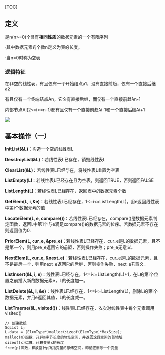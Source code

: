 [TOC]

## 定义

是n(n>=0)个具有**相同性质**的数据元素的一个有限序列

·其中数据元素的个数n定义为表的长度。

·当n=0时称为空表

### 逻辑特征

在非空的线性表，有且仅有一个开始结点a1，没有直接前趋，仅有一个直接后继a2

有且仅有一个终端结点An，它么有直接后继，而仅有一个直接前趋An-1

内部节点Ai(2<=i<=n-1)都有且仅有一个直接前趋Ai-1和一个直接后继Ai+1

![](https://happlay-docs.oss-cn-beijing.aliyuncs.com/docs/Snipaste_2023-10-08_16-57-01.png)

## 基本操作（一）

**InitList(&L)**：构造一个空的线性表L

**DesstroyList(&L)**：若线性表L已存在，销毁线性表L

**ClearList(&L)**：若线性表L已经存在，将线性表L重置为空表

**ListEmpty(L)**：若线性表L已经存在且为空表，则返回TRUE，否则返回FALSE

**ListLength(L)**：若线性表L已经存在，返回表中的数据元素个数

**GetElem(L, i, &e)**：若线性表L已经存在，1<=i<=ListLength(L)，用e返回线性表中第i个数据元素的值

**LocateElem(L, e, compare())**：若线性表L已经存在，compare()是数据元素判定函数，返回L中第1个与e满足compare()的数据元素的位序。若数据元素不存在则返回值为0.

**PriorElem(L, cur_e, &pre_e)**：若线性表L已经存在，cur_e是L的数据元素，且不是第一个，则用pre_e返回它的前驱，否则操作失败；pre_e无意义。

**NextElem(L, cur_e, &next_e)**：若线性表L已经存在，cur_e是L的数据元素，且不是最后一个，则用next_e返回它的后继，否则操作失败，next_e无意义。

**ListInsert(&L, i, e)**：线性表L已经存在，1<=i<=ListLength(L)+1，在L的第i个位置之前插入新的数据元素e，L的长度加一。

**ListDelete(&L, i, &e)**：线性表L已经存在，1<=i<=ListLength(L)，删除L的第i个数据元素，并用e返回其值，L的长度减一。

**ListTraerse(&L, visited())**：线性表L已经存在，依次对线性表中每个元素调用visited()

```
// 创建数组
SqList L;
L.data = (ElemType*)malloc(sizeof(ElemType)*MaxSize);
malloc(m)函数，开辟m字节长度的地址空间，并返回这段空间的首地址
sizeof(x)运算，计算变量x的长度
free(p)函数，释放指针p所指变量的存储空间，即彻底删除一个变量
```

